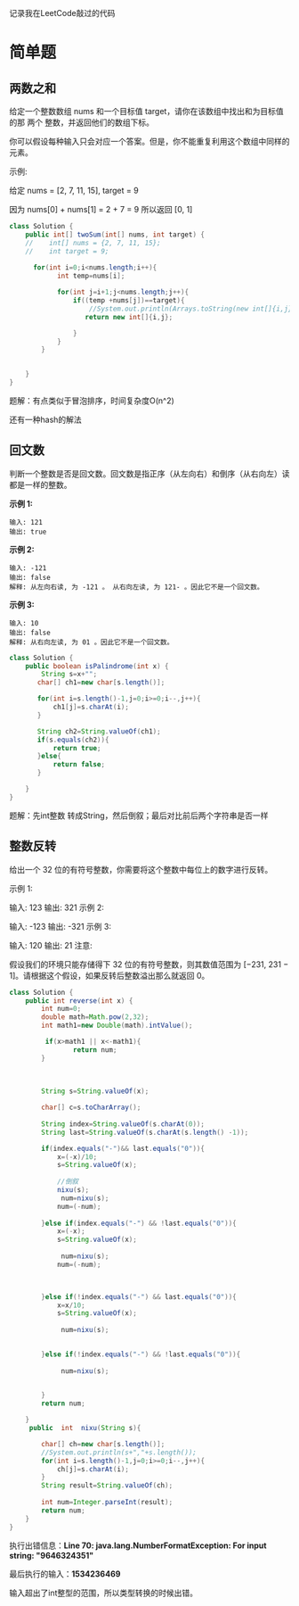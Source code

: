 记录我在LeetCode敲过的代码

# 简单题

## 两数之和

给定一个整数数组 nums 和一个目标值 target，请你在该数组中找出和为目标值的那 两个 整数，并返回他们的数组下标。

你可以假设每种输入只会对应一个答案。但是，你不能重复利用这个数组中同样的元素。

示例:

给定 nums = [2, 7, 11, 15], target = 9

因为 nums[0] + nums[1] = 2 + 7 = 9
所以返回 [0, 1]



~~~java
class Solution {
    public int[] twoSum(int[] nums, int target) {
    //    int[] nums = {2, 7, 11, 15};
    //    int target = 9;
  
      for(int i=0;i<nums.length;i++){
            int temp=nums[i];

            for(int j=i+1;j<nums.length;j++){
                if((temp +nums[j])==target){
                    //System.out.println(Arrays.toString(new int[]{i,j}));
                   return new int[]{i,j};

                }
            }
        }
    

    }
}
~~~



题解：有点类似于冒泡排序，时间复杂度O(n^2)

还有一种hash的解法

## 回文数


判断一个整数是否是回文数。回文数是指正序（从左向右）和倒序（从右向左）读都是一样的整数。

**示例 1:**

```
输入: 121
输出: true
```

**示例 2:**

```
输入: -121
输出: false
解释: 从左向右读, 为 -121 。 从右向左读, 为 121- 。因此它不是一个回文数。
```

**示例 3:**

```
输入: 10
输出: false
解释: 从右向左读, 为 01 。因此它不是一个回文数。
```



~~~java
class Solution {
    public boolean isPalindrome(int x) {
        String s=x+"";
       char[] ch1=new char[s.length()];

       for(int i=s.length()-1,j=0;i>=0;i--,j++){
           ch1[j]=s.charAt(i);
       }

       String ch2=String.valueOf(ch1);
       if(s.equals(ch2)){
           return true;
       }else{
           return false;
       }

    }
}
~~~



题解：先int整数 转成String，然后倒叙；最后对比前后两个字符串是否一样



## 整数反转

给出一个 32 位的有符号整数，你需要将这个整数中每位上的数字进行反转。

示例 1:

输入: 123
输出: 321
 示例 2:

输入: -123
输出: -321
示例 3:

输入: 120
输出: 21
注意:

假设我们的环境只能存储得下 32 位的有符号整数，则其数值范围为 [−231,  231 − 1]。请根据这个假设，如果反转后整数溢出那么就返回 0。



~~~java
class Solution {
    public int reverse(int x) {
        int num=0;
        double math=Math.pow(2,32);
        int math1=new Double(math).intValue();

         if(x>math1 || x<-math1){
                return num;
        }
        
       
        
        String s=String.valueOf(x);

        char[] c=s.toCharArray();
        
        String index=String.valueOf(s.charAt(0));
        String last=String.valueOf(s.charAt(s.length() -1));

        if(index.equals("-")&& last.equals("0")){
            x=(-x)/10;
            s=String.valueOf(x);
           
            //倒叙
            nixu(s);
             num=nixu(s);
            num=(-num);
          
        }else if(index.equals("-") && !last.equals("0")){
            x=(-x);
            s=String.valueOf(x);
           
             num=nixu(s);
            num=(-num);
            


        }else if(!index.equals("-") && last.equals("0")){
            x=x/10;
            s=String.valueOf(x);
        
             num=nixu(s);
            

        }else if(!index.equals("-") && !last.equals("0")){
            
             num=nixu(s);
         

        }
        return num;

    }
     public  int  nixu(String s){

        char[] ch=new char[s.length()];
        //System.out.println(s+","+s.length());
        for(int i=s.length()-1,j=0;i>=0;i--,j++){
            ch[j]=s.charAt(i);
        }
        String result=String.valueOf(ch);
        
        int num=Integer.parseInt(result);
        return num;
    }
}
~~~



执行出错信息：**Line 70: java.lang.NumberFormatException: For input string: "9646324351"**

最后执行的输入：**1534236469**



输入超出了int整型的范围，所以类型转换的时候出错。